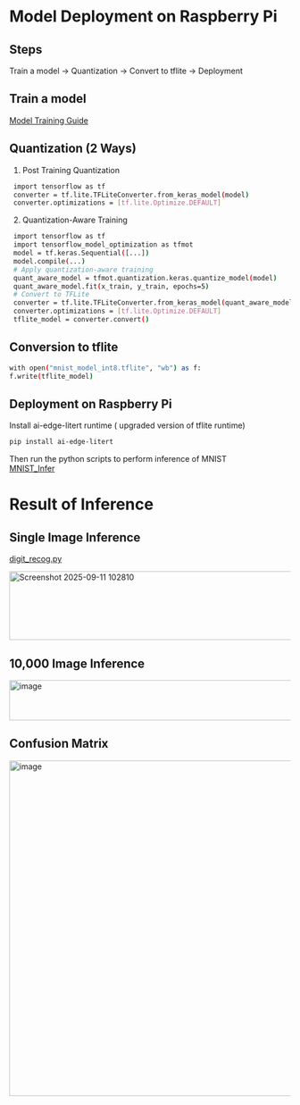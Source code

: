 # Model Deployment on Raspberry Pi  
## Steps
Train a model -> Quantization -> Convert to tflite -> Deployment
## Train a model  
[Model Training Guide](docs/revision_guide/deeplearning/module1.md)
## Quantization (2 Ways)  
1. Post Training Quantization
```bash
 import tensorflow as tf
 converter = tf.lite.TFLiteConverter.from_keras_model(model)
 converter.optimizations = [tf.lite.Optimize.DEFAULT]
```
2. Quantization-Aware Training
```bash
 import tensorflow as tf
 import tensorflow_model_optimization as tfmot
 model = tf.keras.Sequential([...])
 model.compile(...)
 # Apply quantization-aware training
 quant_aware_model = tfmot.quantization.keras.quantize_model(model)
 quant_aware_model.fit(x_train, y_train, epochs=5)
 # Convert to TFLite
 converter = tf.lite.TFLiteConverter.from_keras_model(quant_aware_model)
 converter.optimizations = [tf.lite.Optimize.DEFAULT]
 tflite_model = converter.convert()
```
 ## Conversion to tflite  
 ```bash
 with open("mnist_model_int8.tflite", "wb") as f:
 f.write(tflite_model)
```
## Deployment on Raspberry Pi  
Install ai-edge-litert runtime ( upgraded version of tflite runtime)  
```bash
pip install ai-edge-litert
```
Then run the python scripts to perform inference of MNIST  
[MNIST_Infer](https://github.com/pohyuwei0111/RaspberryPi_Project/blob/7413d62eb2ed2f6c1acdc63b64820696f9a75ba4/src/inference/mnist_infer.py)

# Result of Inference  
## Single Image Inference  
[digit_recog.py](https://github.com/pohyuwei0111/RaspberryPi_Project/blob/d90557c2395fdf49bb24ffeb99d2f73351a49a90/src/inference/digit_recog.py)  

<img width="874" height="123" alt="Screenshot 2025-09-11 102810" src="https://github.com/user-attachments/assets/0261afe2-84cb-4085-a7e2-e8cb3c19b252" />

## 10,000 Image Inference
<img width="817" height="72" alt="image" src="https://github.com/user-attachments/assets/8bd65f4e-1692-4af0-9385-1b52e8c16584" />  

## Confusion Matrix  
<img width="795" height="601" alt="image" src="https://github.com/user-attachments/assets/022a6177-eefc-4651-aeba-961843760a64" />
